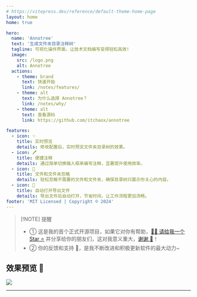 ```yaml
---
# https://vitepress.dev/reference/default-theme-home-page
layout: home
home: true

hero:
  name: 'Annotree'
  text: '生成文件夹目录注释树'
  tagline: 可视化操作界面，让技术文档编写变得轻松高效!
  image:
    src: /logo.png
    alt: Annotree
  actions:
    - theme: brand
      text: 快速开始
      link: /notes/features/
    - theme: alt
      text: 为什么选择 Annotree？
      link: /notes/why/
    - theme: alt
      text: 查看源码
      link: https://github.com/itchaox/annotree

features:
  - icon: ✨
    title: 实时预览
    details: 修改配置后，实时预览文件夹目录树的效果。
  - icon: 🖊️
    title: 便捷注释
    details: 通过简单切换输入框来编写注释，显著提升使用效率。
  - icon: 🚫
    title: 文件和文件夹忽略
    details: 轻松忽略不需要的文件和文件夹，确保目录树只展示你关心的内容。
  - icon: 📂
    title: 自动打开导出文件
    details: 导出文件后自动打开，节省时间，让工作流程更加流畅。
footer: 'MIT Licensed | Copyright © 2024'
---
```


> [!NOTE] 提醒
>
> - ① 这是我的首个正式开源项目，如果它对你有帮助，[🙏🏻 请给我一个 Star ⭐️](https://github.com/itchaox/annotree) 并分享给你的朋友们，这对我意义重大，[谢谢 💖](https://github.com/itchaox/annotree)！
> - ② 你的反馈和支持 💯，是我不断改进和积极更新软件的最大动力~

## 效果预览 🎉

![](/demo-zh.gif)

---

<!-- <confetti /> -->
<HomeUnderline />
